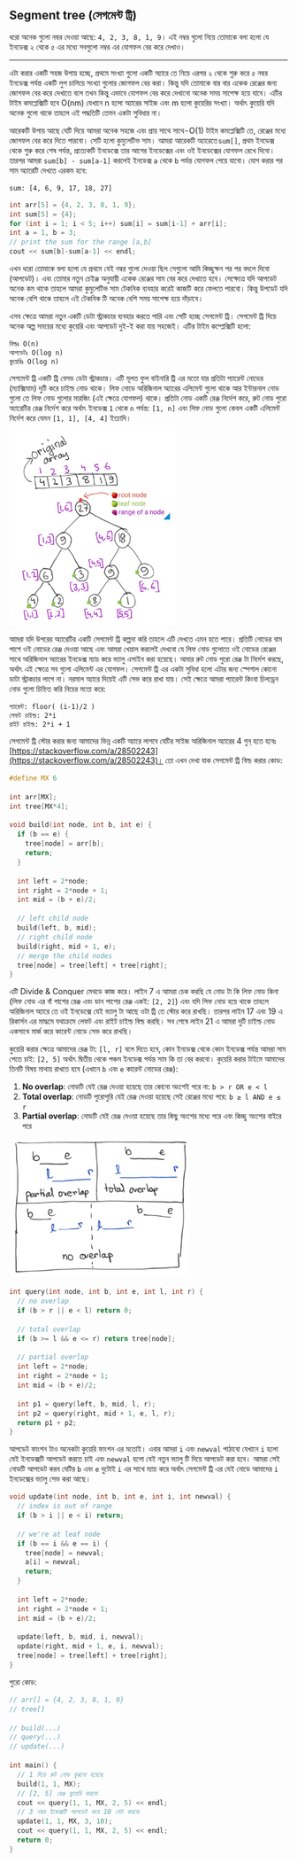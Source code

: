## Segment tree (সেগমেন্ট ট্রি)

ধরো অনেক গুলো নম্বর দেওয়া আছে: `4, 2, 3, 8, 1, 9`। এই নম্বর গুলো নিয়ে তোমাকে বলা হলো যে ইনডেক্স ২ থেকে ৫ এর মধ্যে সবগুলো নম্বর এর যোগফল বের করে দেখাও।

---

এটা করার একটি সহজ উপায় হচ্ছে, প্রথমে সংখ্যা গুলো একটি অ্যারে তে নিয়ে এরপর ২ থেকে শুরু করে ৫ নম্বর ইনডেক্স পর্যন্ত একটি লুপ চালিয়ে সংখ্যা গুলোর জোগফল বের করা। কিন্তু যদি তোমাকে বার বার একেক রেঞ্জের জন্য জোগফল বের করে দেখাতে বলে তখন কিন্তু এভাবে যোগফল বের করে দেখানো অনেক সময় সাপেক্ষ হয়ে যাবে। এটির টাইম কমপ্লেক্সিটি হবে O(nm) যেখানে n হলো অ্যারের সাইজ এবং m হলো কুয়েরির সংখ্যা। অর্থাৎ কুয়েরি যদি অনেক গুলো থাকে তাহলে এই পদ্ধতিটি তেমন একটা সুবিধার না।

আরেকটি উপায় আছে যেটি দিয়ে আমরা অনেক সহজে এবং প্রায় সাথে সাথে - O(1) টাইম কমপ্লেক্সিটি তে, রেঞ্জের মধ্যে জোগফল বের করে দিতে পারবো। সেটি হলো কুমুলেটিভ সাম। আমরা আরেকটি অ্যারেতে `sum[]`, প্রথম ইনডেক্স থেকে শুরু করে শেষ পর্যন্ত, প্রত্যেকটি ইনডেক্সে তার আগের ইনডেক্সের এবং ওই ইনডেক্সের যোগফল রেখে দিবো। তারপর আমরা `sum[b] - sum[a-1]` করলেই ইনডেক্স `a` থেকে `b` পর্যন্ত যোগফল পেয়ে যাবো। যোগ করার পর সাম অ্যারেটি দেখতে এরকম হবে:

    sum: [4, 6, 9, 17, 18, 27]

```cpp
int arr[5] = {4, 2, 3, 8, 1, 9};
int sum[5] = {4};
for (int i = 1; i < 5; i++) sum[i] = sum[i-1] + arr[i];
int a = 1, b = 3;
// print the sum for the range [a,b]
cout << sum[b]-sum[a-1] << endl;
```

এখন ধরো তোমাকে বলা হলো যে প্রথমে যেই নম্বর গুলো দেওয়া ছিল সেগুলো আমি কিচ্ছুক্ষন পর পর বদলে দিবো (আপডেট)। এবং তোমার নতুন চেইঞ্জ অনুযায়ী একেক রেঞ্জের সাম বের করে দেখাতে হবে। সেক্ষেত্রে যদি আপডেট অনেক কম থাকে তাহলে আমরা কুমুলেটিভ সাম টেকনিক ব্যবহার করেই কাজটি করে ফেলতে পারবো। কিন্তু উপডেট যদি অনেক বেশি থাকে তাহলে এই টেকনিক টি অনেক বেশি সময় সাপেক্ষ হয়ে দাঁড়াবে।

এসব ক্ষেত্রে আমরা নতুন একটি ডেটা স্ট্রাকচার ব্যবহার করতে পারি এবং সেটি হচ্ছে সেগমেন্ট ট্রি। সেগমেন্ট ট্রি দিয়ে অনেক অল্প সময়ের মধ্যে কুয়েরি এবং আপডেট দুই-ই করা যায় সহজেই। এটির টাইম কম্প্লেক্সিটি হলো:

    বিল্ডঃ O(n)
    আপডেটঃ O(log n)
    কুয়েরিঃ O(log n)

সেগমেন্ট ট্রি একটি ট্রি বেসড ডেটা স্ট্রাকচার। এটি মূলত ফুল বাইনারি ট্রি এর মতো যার প্রতিটা প্যারেন্ট নোডের (ম্যাক্সিমাম) দুটি করে চাইল্ড নোড থাকে। লিফ নোডে অরিজিনাল অ্যারের এলিমেন্ট গুলো থাকে আর ইন্টারনাল নোড গুলো তে লিফ নোড গুলোর মারজিং (এই ক্ষেত্রে যোগফল) থাকে। প্রতিটা নোড একটি রেঞ্জ নির্দেশ করে, রুট নোড পুরো অ্যারেটির রেঞ্জ নির্দেশ করে অর্থাৎ ইনডেক্স `1` থেকে `n` পর্যন্ত: `[1, n]` এবং লিফ নোড গুলো কেবল একটি এলিমেন্ট নির্দেশ করে যেমন `[1, 1], [4, 4]` ইত্যাদি।

<img src="../../media/segment_tree_1.jpg" height="350px" alt="segment tree">

আমরা যদি উপরের অ্যারেটির একটি সেগমেন্ট ট্রি কল্পনা করি তাহলে এটি দেখতে এমন হতে পারে। প্রতিটি নোডের বাম পাশে ওই নোডের রেঞ্জ দেওয়া আছে এবং আমরা খেয়াল করলেই দেখবো যে লিফ নোড গুলোতে ওই নোডের রেঞ্জের সাথে অরিজিনাল অ্যারের ইনডেক্স ম্যাচ করে ভ্যালু এসাইন করা হয়েছে। আবার রুট নোড পুরো রেঞ্জ টা নির্দেশ করছে, অর্থাৎ এই ক্ষেত্রে সব গুলো এলিমেন্ট এর যোগফল। সেগমেন্ট ট্রি এর একটা সুবিধা হলো এটার জন্য স্পেশাল কোনো ডাটা স্ট্রাকচার লাগে না। নরমাল অ্যারে দিয়েই এটি সেভ করে রাখা যায়। সেই ক্ষেত্রে আমরা প্যারেন্ট কিংবা চিলড্রেন নোড গুলো চিহ্নিত করি নিচের মতো করে:

    প্যারেন্ট: floor( (i-1)/2 )
    লেফট চাইল্ড: 2*i
    রাইট চাইল্ড: 2*i + 1

সেগমেন্ট ট্রি স্টোর করার জন্য আমাদের ভিন্ন একটি অ্যারে লাগবে যেটির সাইজ অরিজিনাল অ্যারের 4 গুন্ হতে হবেঃ [https://stackoverflow.com/a/28502243](https://stackoverflow.com/a/28502243)। তো এখন দেখা যাক সেগমেন্ট ট্রি বিল্ড করার কোড:

```cpp
#define MX 6

int arr[MX];
int tree[MX*4];

void build(int node, int b, int e) {
  if (b == e) {
    tree[node] = arr[b];
    return;
  }
  
  int left = 2*node;
  int right = 2*node + 1;
  int mid = (b + e)/2;
  
  // left child node
  build(left, b, mid);
  // right child node
  build(right, mid + 1, e);
  // merge the child nodes
  tree[node] = tree[left] + tree[right];
}
```

এটি Divide & Conquer মেথডে কাজ করে। লাইন 7 এ আমরা চেক করছি যে নোড টা কি লিফ নোড কিনা (লিফ নোড এর বাঁ পাশের রেঞ্জ এবং ডান পাশের রেঞ্জ একই: `[2, 2]`) এবং যদি লিফ নোড হয়ে থাকে তাহলে অরিজিনাল অ্যারে তে ওই ইনডেক্সে যেই ভ্যালু টা আছে ওটা ট্রি তে স্টোর করে রাখছি। তারপর লাইন 17 এবং 19 এ রিকার্সন এর মাদ্ধমে যথাক্রমে লেফট এবং রাইট চাইল্ড বিল্ড করছি। সব শেষে লাইন 21 এ আমরা দুটি চাইল্ড নোড একসাথে মার্জ করে কারেন্ট নোডে সেভ করে রাখছি।

কুয়েরি করার ক্ষেত্রে আমাদের রেঞ্জ টা: `[l, r]` বলে দিতে হবে, কোন ইনডেক্স থেকে কোন ইনডেক্স পর্যন্ত আমরা সাম পেতে চাই: `[2, 5]` অর্থাৎ দ্বিতীয় থেকে পঞ্চম ইনডেক্স পর্যন্ত সাম কি তা বের করবো। কুয়েরি করার টাইমে আমাদের তিনটি বিষয় মাথায় রাখতে হবে (এখানে `b` এবং `e` কারেন্ট নোডের রেঞ্জ):

1. **No overlap**: নোডটি যেই রেঞ্জ দেওয়া হয়েছে তার কোনো অংশেই পরে না: `b > r OR e < l`
2. **Total overlap**: নোডটি পুরোপুরি যেই রেঞ্জ দেওয়া হয়েছে সেই রেঞ্জের মধ্যে পরে: `b ≥ l AND e ≤ r`
3. **Partial overlap**: নোডটি যেই রেঞ্জ দেওয়া হয়েছে তার কিছু অংশের মধ্যে পরে এবং কিচ্ছু অংশের বাইরে পরে

<img src="../../media/segment_tree_2.jpg" height="250px" alt="segment overlaps">

```cpp
int query(int node, int b, int e, int l, int r) {
  // no overlap
  if (b > r || e < l) return 0;
  
  // total overlap
  if (b >= l && e <= r) return tree[node];
  
  // partial overlap
  int left = 2*node;
  int right = 2*node + 1;
  int mid = (b + e)/2;
  
  int p1 = query(left, b, mid, l, r);
  int p2 = query(right, mid + 1, e, l, r);
  return p1 + p2;
}
```

আপডেট ফাংশন টাও অনেকটা কুয়েরি ফাংশন এর মতোই। এবার আমরা `i` এবং `newval` পাঠাবো যেখানে `i` হলো যেই ইনডেক্সটি আপডেট করতে চাই এবং `newval` হলো যেই নতুন ভ্যালু টি দিয়ে আপডেট করা হবে। আমরা সেই নোডটি আপডেট করব যেটির `b` এবং `e` দুটোই `i` এর সাথে ম্যাচ করে অর্থাৎ সেগমেন্ট ট্রি এর যেই নোডে আমাদের `i` ইনডেক্সের ভ্যালু সেভ করা আছে।

```cpp
void update(int node, int b, int e, int i, int newval) {
  // index is out of range
  if (b > i || e < i) return;
  
  // we're at leaf node
  if (b == i && e == i) {
    tree[node] = newval;
    a[i] = newval;
    return;
  }
  
  int left = 2*node;
  int right = 2*node + 1;
  int mid = (b + e)/2;
  
  update(left, b, mid, i, newval);
  update(right, mid + 1, e, i, newval);
  tree[node] = tree[left] + tree[right];
}
```

পুরো কোড:

```cpp
// arr[] = {4, 2, 3, 8, 1, 9}
// tree[]

// build(...)
// query(...)
// update(...)

int main() {
  // 1 দিয়ে রুট নোড বুঝনো হয়েছে
  build(1, 1, MX);
  // [2, 5] রেঞ্জ কুয়েরি করবো
  cout << query(1, 1, MX, 2, 5) << endl;
  // 3 নম্বর ইন্ডেক্সটি আপডেট করে 10 সেট করবো
  update(1, 1, MX, 3, 10);
  cout << query(1, 1, MX, 2, 5) << endl;
  return 0;
}
```
